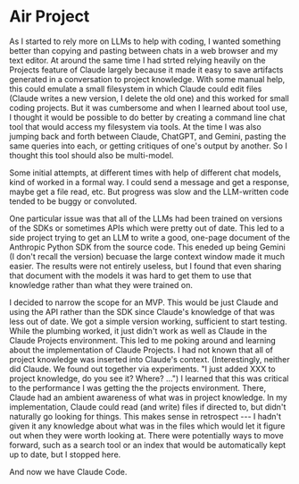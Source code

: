 # Air Project

As I started to rely more on LLMs to help with coding, I wanted something better than copying and pasting between chats in a web browser and my text editor.
At around the same time I had strted relying heavily on the Projects feature of Claude largely because it made it easy to save artifacts generated in a conversation to project knowledge.
With some manual help, this could emulate a small filesystem in which Claude could edit files (Claude writes a new version, I delete the old one) and this worked for small coding projects.
But it was cumbersome and when I learned about tool use, I thought it would be possible to do better by creating a command line chat tool that would access my filesystem via tools.
At the time I was also jumping back and forth between Claude, ChatGPT, and Gemini, pasting the same queries into each, or getting critiques of one's output by another.
So I thought this tool should also be multi-model.

Some initial attempts, at different times with help of different chat models, kind of worked in a formal way. I could send a message and get a response, maybe get a file read, etc.
But progress was slow and the LLM-written code tended to be buggy or convoluted.

One particular issue was that all of the LLMs had been trained on versions of the SDKs or sometimes APIs which were pretty out of date.
This led to a side project trying to get an LLM to write a good, one-page document of the Anthropic Python SDK from the source code.
This eneded up being Gemini (I don't recall the version) becuase the large context window made it much easier.
The results were not entirely useless, but I found that even sharing that document with the models it was hard to get them to use that knowledge rather than what they were trained on.

I decided to narrow the scope for an MVP.
This would be just Claude and using the API rather than the SDK since Claude's knowledge of that was less out of date.
We got a simple version working, sufficient to start testing.
While the plumbing worked, it just didn't work as well as Claude in the Claude Projects environment.
This led to me poking around and learning about the implementation of Claude Projects.
I had not known that all of project knowledge was inserted into Claude's context.
(Interestingly, neither did Claude. We found out together via experiments. "I just added XXX to project knowledge, do you see it? Where? ...")
I learned that this was critical to the performance I was getting the the projects environment.
There, Claude had an ambient awareness of what was in project knowledge.
In my implementation, Claude could read (and write) files if directed to, but didn't naturally go looking for things.
This makes sense in retrospect --- I hadn't given it any knowledge about what was in the files which would let it figure out when they were worth looking at.
There were potentially ways to move forward, such as a search tool or an index that would be automatically kept up to date, but I stopped here.

And now we have Claude Code.
